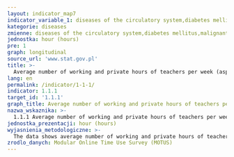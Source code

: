 ```yaml
---
layout: indicator_map7
indicator_variable_1: diseases of the circulatory system,diabetes mellitus,malignant neoplasms,chronic respiratory disease
kategorie: diseases
zmienne: diseases of the circulatory system,diabetes mellitus,malignant neoplasms,chronic respiratory disease
jednostka: hour (hours)
pre: 1
graph: longitudinal
source_url: 'www.stat.gov.pl'
title: >-
  Average number of working and private hours of teachers per week (aspect of work life balance)
lang: en
permalink: /indicator/1-1-1/
indicator: 1.1.1
target_id: '1.1.1'
graph_title: Average number of working and private hours of teachers per week (aspect of work life balance)
nazwa_wskaznika: >-
  1.1.1 Average number of working and private hours of teachers per week (aspect of work life balance)
jednostka_prezentacji: hour (hours)
wyjasnienia_metodologiczne: >-
  The data shows average number of working and private hours of teachers per week (primary and secondary schools in Flanders in 2018)
zrodlo_danych: Modular Online Time Use Survey (MOTUS)
---
```

